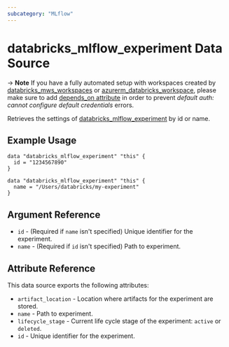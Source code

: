 ```yaml
---
subcategory: "MLflow"
---
```

# databricks_mlflow_experiment Data Source

-> **Note** If you have a fully automated setup with workspaces created by [databricks_mws_workspaces](../resources/mws_workspaces.md) or [azurerm_databricks_workspace](https://registry.terraform.io/providers/hashicorp/azurerm/latest/docs/resources/databricks_workspace), please make sure to add [depends_on attribute](../index.md#data-resources-and-authentication-is-not-configured-errors) in order to prevent _default auth: cannot configure default credentials_ errors.

Retrieves the settings of [databricks_mlflow_experiment](../resources/mlflow_experiment.md) by id or name.

## Example Usage


```hcl
data "databricks_mlflow_experiment" "this" {
  id = "1234567890"
}

data "databricks_mlflow_experiment" "this" {
  name = "/Users/databricks/my-experiment"
}
```

## Argument Reference

* `id` - (Required if `name` isn't specified) Unique identifier for the experiment.
* `name` - (Required if `id` isn't specified) Path to experiment.

## Attribute Reference

This data source exports the following attributes:

* `artifact_location` - Location where artifacts for the experiment are stored.
* `name` - Path to experiment.
* `lifecycle_stage` - Current life cycle stage of the experiment: `active` or `deleted`.
* `id` - Unique identifier for the experiment.
